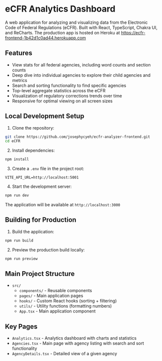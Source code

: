 # eCFR Analytics Dashboard

A web application for analyzing and visualizing data from the Electronic Code of Federal Regulations (eCFR). Built with React, TypeScript, Chakra UI, and ReCharts. The production app is hosted on Heroku at https://ecfr-frontend-1b42d1c0ad44.herokuapp.com

## Features
- View stats for all federal agencies, including word counts and section counts
- Deep dive into individual agencies to explore their child agencies and metrics
- Search and sorting functionality to find specific agencies
- Top-level aggregate statistics across the eCFR
- Visualization of regulatory corrections trends over time
- Responsive for optimal viewing on all screen sizes

## Local Development Setup

1. Clone the repository:
```bash
git clone https://github.com/josephycyeh/ecfr-analyzer-frontend.git
cd eCFR
```

2. Install dependencies:
```bash
npm install
```

3. Create a `.env` file in the project root:
```
VITE_API_URL=http://localhost:5001
```

4. Start the development server:
```bash
npm run dev
```

The application will be available at `http://localhost:3000`

## Building for Production

1. Build the application:
```bash
npm run build
```

2. Preview the production build locally:
```bash
npm run preview
```

## Main Project Structure
- `src/`
  - `components/` - Reusable components
  - `pages/` - Main application pages
  - `hooks/` - Custom React hooks (sorting + filtering)
  - `utils/` - Utility functions (formatting numbers)
  - `App.tsx` - Main application component

## Key Pages

- `Analytics.tsx` - Analytics dashboard with charts and statistics
- `Agencies.tsx` - Main page with agency listing with search and sort functionality
- `AgencyDetails.tsx` - Detailed view of a given agency 
